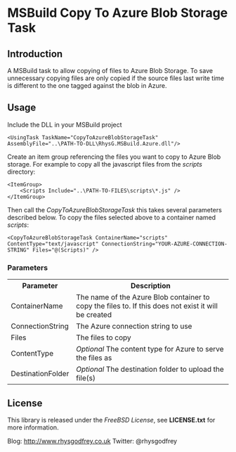 ﻿MSBuild Copy To Azure Blob Storage Task
=======================================

## Introduction ##

A MSBuild task to allow copying of files to Azure Blob Storage. To save unnecessary copying files are
only copied if the source files last write time is different to the one tagged against the blob in Azure.

## Usage ##

Include the DLL in your MSBuild project

	<UsingTask TaskName="CopyToAzureBlobStorageTask" AssemblyFile="..\PATH-TO-DLL\RhysG.MSBuild.Azure.dll"/>

Create an item group referencing the files you want to copy to Azure Blob storage. For example to copy
all the javascript files from the *scripts* directory:

	<ItemGroup>
		<Scripts Include="..\PATH-TO-FILES\scripts\*.js" />
    </ItemGroup>

Then call the *CopyToAzureBlobStorageTask* this takes several parameters described below. To copy the files
selected above to a container named *scripts*:

	<CopyToAzureBlobStorageTask ContainerName="scripts" ContentType="text/javascript" ConnectionString="YOUR-AZURE-CONNECTION-STRING" Files="@(Scripts)" />

### Parameters ###

<table>
	<tr>
		<th>Parameter</th>
		<th>Description</th>
	</tr>
	<tr>
		<td>ContainerName</td>
		<td>The name of the Azure Blob container to copy the files to. If this does not exist it will be created</td>
	</tr>
	<tr>
		<td>ConnectionString</td>
		<td>The Azure connection string to use</td>
	</tr>
	<tr>
		<td>Files</td>
		<td>The files to copy</td>
	</tr>
	<tr>
		<td>ContentType</td>
		<td><em>Optional</em> The content type for Azure to serve the files as</td>
	</tr>
	<tr>
		<td>DestinationFolder</td>
		<td><em>Optional</em> The destination folder to upload the file(s)</td>
	</tr>
</table>

## License ##

This library is released under the *FreeBSD License*, see **LICENSE.txt** for more information.

Blog: http://www.rhysgodfrey.co.uk
Twitter: @rhysgodfrey